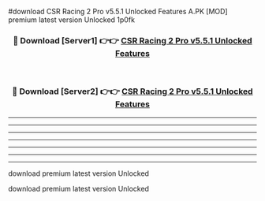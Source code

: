 #download CSR Racing 2 Pro v5.5.1 Unlocked Features A.PK [MOD] premium latest version Unlocked 1p0fk 



<div align="center">
<h3>🔴 Download [Server1] 👉👉 <a href="https://download1apk.web.app/">CSR Racing 2 Pro v5.5.1 Unlocked Features</a></h3><br>

<h3>🔴 Download [Server2] 👉👉 <a href="https://download1apk.web.app/">CSR Racing 2 Pro v5.5.1 Unlocked Features</a></h3>
</div>





----------------------------------------------------------

----------------------------------------------------------

----------------------------------------------------------

----------------------------------------------------------

----------------------------------------------------------

----------------------------------------------------------

----------------------------------------------------------

download premium latest version Unlocked

download premium latest version Unlocked
